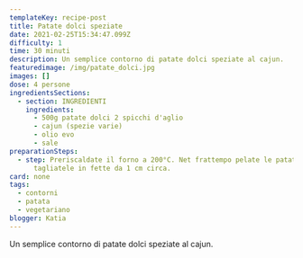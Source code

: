 ```yaml
---
templateKey: recipe-post
title: Patate dolci speziate
date: 2021-02-25T15:34:47.099Z
difficulty: 1
time: 30 minuti
description: Un semplice contorno di patate dolci speziate al cajun.
featuredimage: /img/patate_dolci.jpg
images: []
dose: 4 persone
ingredientsSections:
  - section: INGREDIENTI
    ingredients:
      - 500g patate dolci 2 spicchi d'aglio
      - cajun (spezie varie)
      - olio evo
      - sale
preparationSteps:
  - step: Preriscaldate il forno a 200°C. Net frattempo pelate le patate dolci e
      tagliatele in fette da 1 cm circa.
card: none
tags:
  - contorni
  - patata
  - vegetariano
blogger: Katia
---
```

Un semplice contorno di patate dolci speziate al cajun.